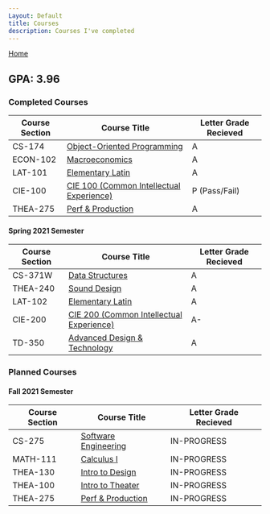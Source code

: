 ```yaml
---
Layout: Default
title: Courses
description: Courses I've completed
---
```

[Home](https://bentdoug.github.io/index.html)

## GPA: **3.96**

### Completed Courses

| Course Section | Course Title | Letter Grade Recieved |
|---|---|---|
| CS-174 | [Object-Oriented Programming](courseDescriptions\freshmanYear.html#first-semester) | A |
| ECON-102 | [Macroeconomics](courseDescriptions\freshmanYear.html#first-semester) | A |
| LAT-101 | [Elementary Latin](courseDescriptions\freshmanYear.html#first-semester) | A |
| CIE-100 | [CIE 100 (Common Intellectual Experience)](courseDescriptions\freshmanYear.html#first-semester) | P (Pass/Fail) |
| THEA-275 | [Perf & Production](courseDescriptions\freshmanYear.html#first-semester) | A |

#### Spring 2021 Semester

| Course Section | Course Title | Letter Grade Recieved |
|---|---|---|
| CS-371W | [Data Structures](courseDescriptions\freshmanYear.html#second-semester) | A |
| THEA-240 | [Sound Design](courseDescriptions\freshmanYear.html#second-semester) | A |
| LAT-102 | [Elementary Latin](courseDescriptions\freshmanYear.html#second-semester) | A |
| CIE-200 | [CIE 200 (Common Intellectual Experience)](courseDescriptions\freshmanYear.html#second-semester) | A-|
| TD-350 | [Advanced Design & Technology](courseDescriptions\freshmanYear.html#second-semester) | A |

### Planned Courses
#### Fall 2021 Semester

| Course Section | Course Title | Letter Grade Recieved |
|---|---|---|
| CS-275 | [Software Engineering](courseDescriptions\sophomoreYear.html#first-semester) | IN-PROGRESS |
| MATH-111 | [Calculus I](courseDescriptions\sophomoreYear.html#first-semester) | IN-PROGRESS |
| THEA-130 | [Intro to Design](courseDescriptions\sophomoreYear.html#first-semester) | IN-PROGRESS |
| THEA-100 | [Intro to Theater](courseDescriptions\sophomoreYear.html#first-semester) | IN-PROGRESS |
| THEA-275 | [Perf & Production](courseDescriptions\sophomoreYear.html#first-semester) | IN-PROGRESS |
